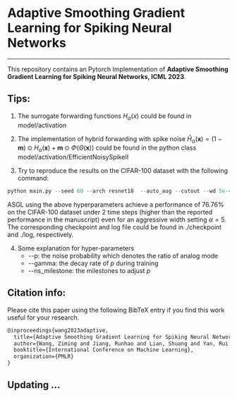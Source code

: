 # Adaptive Smoothing Gradient Learning for Spiking Neural Networks

---

This repository contains an Pytorch Implementation of **Adaptive Smoothing Gradient Learning for Spiking Neural Networks, ICML 2023**.

## Tips:

1. The surrogate forwarding functions $H_\alpha(x)$ could be found in model/activation

2. The implementation of hybrid forwarding with spike noise $\hat{H}_\alpha(\mathbf{x})=(1-\mathbf{m}) \odot H_\alpha(\mathbf{x})+\mathbf{m} \odot \Phi(\Theta(\mathbf{x}))$ could be found in the python class  model/activation/EfficientNoisySpikeII

3. Try to reproduce the results on the CIFAR-100 dataset with the following command:

```python
python main.py --seed 60 --arch resnet18  --auto_aug --cutout --wd 5e-4 --dataset CIFAR100 --act mns_sig  --T 2 --decay 0.5 --thresh 1.0 --data_path [your datapath]   --bn_type tdbn  --alpha 5.0    --p 0.2   --gamma 1.0
```
ASGL using the above hyperparameters achieve a performance of 76.76% on the CIFAR-100 dataset under 2 time steps (higher than the reported performance in the manuscript) even for an aggressive width setting $\alpha=5$. The corresponding checkpoint and log file could be found in ./checkpoint and ./log, respectively.

4. Some explanation for hyper-parameters
      * --p: the noise probability which denotes the ratio of analog mode
      * --gamma: the decay rate of $p$ during training
      * --ns_milestone: the milestones to adjust $p$

## Citation info: 

Please cite this paper using the following BibTeX entry if you find this work useful for your research.

```tex
@inproceedings{wang2023adaptive,
  title={Adaptive Smoothing Gradient Learning for Spiking Neural Networks},
  author={Wang, Ziming and Jiang, Runhao and Lian, Shuang and Yan, Rui and Tang, Huajin},
  booktitle={International Conference on Machine Learning},
  organization={PMLR}
}
```

## Updating ...

